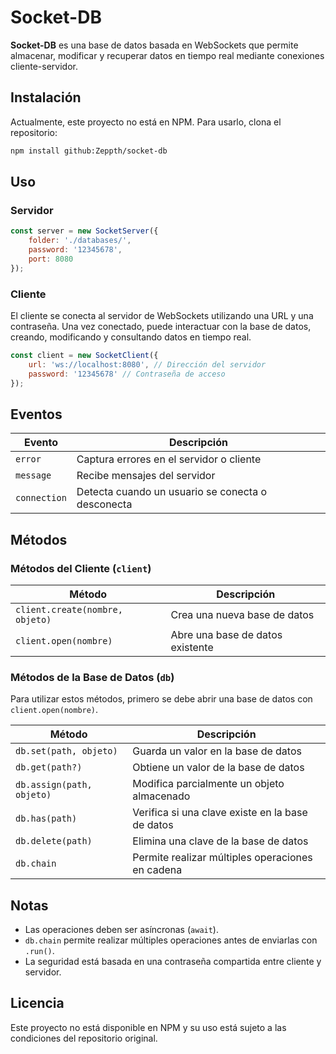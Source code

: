 # Socket-DB

**Socket-DB** es una base de datos basada en WebSockets que permite almacenar, modificar y recuperar datos en tiempo real mediante conexiones cliente-servidor.

## Instalación

Actualmente, este proyecto no está en NPM. Para usarlo, clona el repositorio:

```sh
npm install github:Zeppth/socket-db
```

## Uso

### Servidor

```js
const server = new SocketServer({
    folder: './databases/',
    password: '12345678',
    port: 8080
});
```

### Cliente

El cliente se conecta al servidor de WebSockets utilizando una URL y una contraseña. Una vez conectado, puede interactuar con la base de datos, creando, modificando y consultando datos en tiempo real.

```js
const client = new SocketClient({
    url: 'ws://localhost:8080', // Dirección del servidor
    password: '12345678' // Contraseña de acceso
});
```

## Eventos

| Evento       | Descripción                                       |
| ------------ | ------------------------------------------------- |
| `error`      | Captura errores en el servidor o cliente          |
| `message`    | Recibe mensajes del servidor                      |
| `connection` | Detecta cuando un usuario se conecta o desconecta |

## Métodos

### Métodos del Cliente (`client`)

| Método                          | Descripción                                      |
| ------------------------------- | ------------------------------------------------ |
| `client.create(nombre, objeto)` | Crea una nueva base de datos                     |
| `client.open(nombre)`           | Abre una base de datos existente                 |

### Métodos de la Base de Datos (`db`)

Para utilizar estos métodos, primero se debe abrir una base de datos con `client.open(nombre)`.

| Método                  | Descripción                                      |
| ------------------------ | ------------------------------------------------ |
| `db.set(path, objeto)`  | Guarda un valor en la base de datos              |
| `db.get(path?)`         | Obtiene un valor de la base de datos             |
| `db.assign(path, objeto)` | Modifica parcialmente un objeto almacenado       |
| `db.has(path)`          | Verifica si una clave existe en la base de datos |
| `db.delete(path)`       | Elimina una clave de la base de datos            |
| `db.chain`              | Permite realizar múltiples operaciones en cadena |

## Notas

- Las operaciones deben ser asíncronas (`await`).
- `db.chain` permite realizar múltiples operaciones antes de enviarlas con `.run()`.
- La seguridad está basada en una contraseña compartida entre cliente y servidor.

## Licencia

Este proyecto no está disponible en NPM y su uso está sujeto a las condiciones del repositorio original.



